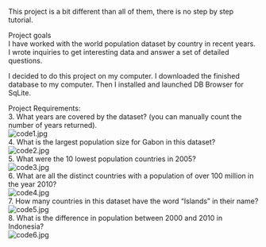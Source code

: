 This project is a bit different than all of them, there is no step by step tutorial.  

Project goals  
I have worked with the world population dataset by country in recent years. I wrote inquiries to get interesting data and answer a set of detailed questions.  

I decided to do this project on my computer. I downloaded the finished database to my computer. Then I installed and launched DB Browser for SqLite.  

Project Requirements:  
3. What years are covered by the dataset? (you can manually count the number of years returned).  
![code1.jpg](https://github.com/mario-moscicki/sql-codecademy/blob/master/world-populations-db-browser/code1.jpg)  
4. What is the largest population size for Gabon in this dataset?  
![code2.jpg](https://github.com/mario-moscicki/sql-codecademy/blob/master/world-populations-db-browser/code2.jpg)  
5. What were the 10 lowest population countries in 2005?  
![code3.jpg](https://github.com/mario-moscicki/sql-codecademy/blob/master/world-populations-db-browser/code3.jpg)  
6. What are all the distinct countries with a population of over 100 million in the year 2010?  
![code4.jpg](https://github.com/mario-moscicki/sql-codecademy/blob/master/world-populations-db-browser/code4.jpg)  
7. How many countries in this dataset have the word “Islands” in their name?  
![code5.jpg](https://github.com/mario-moscicki/sql-codecademy/blob/master/world-populations-db-browser/code5.jpg)  
8. What is the difference in population between 2000 and 2010 in Indonesia?  
![code6.jpg](https://github.com/mario-moscicki/sql-codecademy/blob/master/world-populations-db-browser/code6.jpg)  
